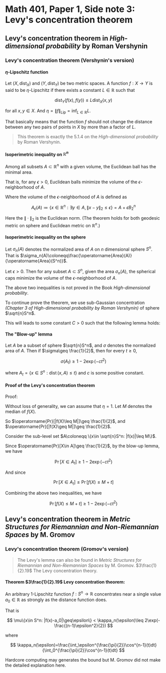 # Math 401, Paper 1, Side note 3: Levy's concentration theorem

## Levy's concentration theorem in _High-dimensional probability_ by Roman Vershynin

### Levy's concentration theorem (Vershynin's version)

#### $\eta$-Lipschitz function

Let $(X,\operatorname{dist}_X)$ and $(Y,\operatorname{dist}_Y)$ be two metric spaces. A function $f:X\to Y$ is said to be $\eta$-Lipschitz if there exists a constant $L\in \mathbb{R}$ such that

$$
\operatorname{dist}_Y(f(x),f(y))\leq L\operatorname{dist}_X(x,y)
$$

for all $x,y\in X$. And $\eta=\|f\|_{\operatorname{Lip}}=\inf_{L\in \mathbb{R}}L$.

That basically means that the function $f$ should not change the distance between any two pairs of points in $X$ by more than a factor of $L$.

> This theorem is exactly the 5.1.4 on the _High-dimensional probability_ by Roman Vershynin.

#### Isoperimetric inequality on $\mathbb{R}^n$

Among all subsets $A\subset \mathbb{R}^n$ with a given volume, the Euclidean ball has the minimal area.

That is, for any $\epsilon>0$, Euclidean balls minimize the volume of the $\epsilon$-neighborhood of $A$.

Where the volume of the $\epsilon$-neighborhood of $A$ is defined as

$$
A_\epsilon(A)\coloneqq \{x\in \mathbb{R}^n: \exists y\in A, \|x-y\|_2\leq \epsilon\}=A+\epsilon B_2^n
$$

Here the $\|\cdot\|_2$ is the Euclidean norm. (The theorem holds for both geodesic metric on sphere and Euclidean metric on $\mathbb{R}^n$.)

#### Isoperimetric inequality on the sphere

Let $\sigma_n(A)$ denotes the normalized area of $A$ on $n$ dimensional sphere $S^n$. That is $\sigma_n(A)\coloneqq\frac{\operatorname{Area}(A)}{\operatorname{Area}(S^n)}$.

Let $\epsilon>0$. Then for any subset $A\subset S^n$, given the area $\sigma_n(A)$, the spherical caps minimize the volume of the $\epsilon$-neighborhood of $A$.

The above two inequalities is not proved in the Book _High-dimensional probability_.

To continue prove the theorem, we use sub-Gaussian concentration *(Chapter 3 of _High-dimensional probability_ by Roman Vershynin)* of sphere $\sqrt{n}S^n$. 

This will leads to some constant $C>0$ such that the following lemma holds:

#### The "Blow-up" lemma

Let $A$ be a subset of sphere $\sqrt{n}S^n$, and $\sigma$ denotes the normalized area of $A$. Then if $\sigma\geq \frac{1}{2}$, then for every $t\geq 0$,

$$
\sigma(A_t)\geq 1-2\exp(-ct^2)
$$

where $A_t=\{x\in S^n: \operatorname{dist}(x,A)\leq t\}$ and $c$ is some positive constant.

#### Proof of the Levy's concentration theorem

Proof:

Without loss of generality, we can assume that $\eta=1$. Let $M$ denotes the median of $f(X)$.

So $\operatorname{Pr}[|f(X)\leq M|]\geq \frac{1}{2}$, and $\operatorname{Pr}[|f(X)\geq M|]\geq \frac{1}{2}$.

Consider the sub-level set $A\coloneqq \{x\in \sqrt{n}S^n: |f(x)|\leq M\}$.

Since $\operatorname{Pr}[X\in A]\geq \frac{1}{2}$, by the blow-up lemma, we have

$$
\operatorname{Pr}[X\in A_t]\geq 1-2\exp(-ct^2)
$$

And since

$$
\operatorname{Pr}[X\in A_t]\leq \operatorname{Pr}[f(X)\leq M+t]
$$

Combining the above two inequalities, we have

$$
\operatorname{Pr}[f(X)\leq M+t]\geq 1-2\exp(-ct^2)
$$

## Levy's concentration theorem in _Metric Structures for Riemannian and Non-Riemannian Spaces_ by M. Gromov

### Levy's concentration theorem (Gromov's version)

> The Levy's lemma can also be found in _Metric Structures for Riemannian and Non-Riemannian Spaces_ by M. Gromov. $3\frac{1}{2}.19$ The Levy concentration theory.

#### Theorem $3\frac{1}{2}.19$ Levy concentration theorem:

An arbitrary 1-Lipschitz function $f:S^n\to \mathbb{R}$ concentrates near a single value $a_0\in \mathbb{R}$ as strongly as the distance function does.

That is

$$
\mu\{x\in S^n: |f(x)-a_0|\geq\epsilon\} < \kappa_n(\epsilon)\leq 2\exp(-\frac{(n-1)\epsilon^2}{2})
$$

where 

$$
\kappa_n(\epsilon)=\frac{\int_\epsilon^{\frac{\pi}{2}}\cos^{n-1}(t)dt}{\int_0^{\frac{\pi}{2}}\cos^{n-1}(t)dt}
$$

Hardcore computing may generates the bound but M. Gromov did not make the detailed explanation here.